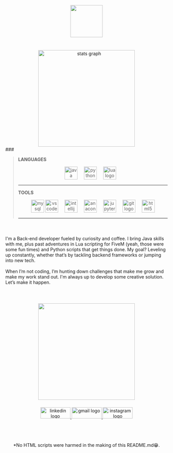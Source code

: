 <br>
<div align="center">
  <img height="100" src="https://github.com/Maistrovicz-dev/Maistrovicz-dev/blob/main/assets/roxo.png?raw=true"  />
</div>

###
<br>
<div align="center">
  <img src="https://github-readme-stats.vercel.app/api?username=Maistrovicz-dev&hide_title=false&hide_rank=false&show_icons=true&include_all_commits=true&count_private=true&disable_animations=false&theme=cobalt&locale=en&hide_border=false&order=1" height="300" alt="stats graph"  />
</div>
###
<br> 

> **LANGUAGES**
> 
> <div align="center">
>   <img src="https://cdn.jsdelivr.net/gh/devicons/devicon/icons/java/java-original.svg" height="40" alt="java logo" />
>   <img width="12" />
>   <img src="https://cdn.jsdelivr.net/gh/devicons/devicon/icons/python/python-original.svg" height="40" alt="python logo" />
>   <img width="12" />
>   <img src="https://cdn.jsdelivr.net/gh/devicons/devicon/icons/lua/lua-original.svg" height="40" alt="lua logo" />
>   <img width="12" />
> </div>
> 
> ---
> **TOOLS**
> 
> <div align="center">
>   <img src="https://cdn.jsdelivr.net/gh/devicons/devicon/icons/mysql/mysql-original.svg" height="40" alt="mysql logo" />
>   <img src="https://cdn.jsdelivr.net/gh/devicons/devicon/icons/vscode/vscode-original.svg" height="40" alt="vscode logo" />
>   <img width="12" />
>   <img src="https://cdn.jsdelivr.net/gh/devicons/devicon/icons/intellij/intellij-original.svg" height="40" alt="intellij logo" />
>   <img width="12" />
>   <img src="https://cdn.jsdelivr.net/gh/devicons/devicon/icons/anaconda/anaconda-original.svg" height="40" alt="anaconda logo" />
>   <img width="12" />
>   <img src="https://cdn.jsdelivr.net/gh/devicons/devicon/icons/jupyter/jupyter-original.svg" height="40" alt="jupyter logo" />
>   <img width="12" />
>   <img src="https://cdn.jsdelivr.net/gh/devicons/devicon/icons/git/git-original.svg" height="40" alt="git logo" />
>   <img width="12" />
>   <img src="https://cdn.jsdelivr.net/gh/devicons/devicon/icons/html5/html5-original.svg" height="40" alt="html5 logo" />
> </div>
> 
> 
>---


###
<br>
<p>
  I'm a Back-end developer fueled by curiosity and coffee. I bring Java skills with me, plus past adventures in Lua scripting for FiveM (yeah, those were some fun times) and Python scripts that get things done. My goal? Leveling up constantly, whether that’s by tackling backend frameworks or jumping into new tech.<br><br>When I’m not coding, I’m hunting down challenges that make me grow and make my work stand out. I'm always up to develop some creative solution. Let’s make it happen.
</p>

###
<br>
<br> 
<div align="center">
  <img height="300" src="https://media1.giphy.com/media/v1.Y2lkPTc5MGI3NjExb3kzMWFwa3QxdWNxeTA0bjJ3a3l4a3lhdnExZGd6Ymd6ejA3MXV5eiZlcD12MV9pbnRlcm5hbF9naWZfYnlfaWQmY3Q9Zw/NKEt9elQ5cR68/giphy.webp"  />
</div>

###

<div align="center">
  <a href="https://www.linkedin.com/in/maistrovicz-dev/" target="_blank">
    <img src="https://raw.githubusercontent.com/maurodesouza/profile-readme-generator/master/src/assets/icons/social/linkedin/default.svg" width="93" height="35" alt="linkedin logo"  />
  </a>
 
  <a href="mailto:julianmaistrovicz@gmail.com" target="_blank">
    <img src="https://raw.githubusercontent.com/maurodesouza/profile-readme-generator/master/src/assets/icons/social/gmail/default.svg" width="93" height="35" alt="gmail logo"  />
  </a>
  <a href="https://www.instagram.com/julianmaistrovicz" target="_blank">
    <img src="https://raw.githubusercontent.com/maurodesouza/profile-readme-generator/master/src/assets/icons/social/instagram/default.svg" width="93" height="35" alt="instagram logo"  />
  </a>
</div>

###
<br>
<br>


<p align="center"> *No HTML scripts were harmed in the making of this README.md😁.</p>
